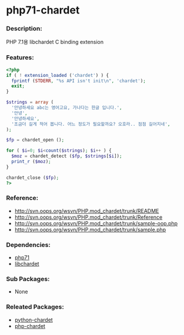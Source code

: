 # php71-chardet

### Description:
PHP 7.1용 libchardet C binding extension

### Features:
  ```php
<?php
if ( ! extension_loaded ('chardet') ) {
    fprintf (STDERR, "%s API isn't init\n", 'chardet');
    exit;
}

$strings = array (
    '안녕하세요 abc는 영어고요, 가나다는 한글 입니다.',
    '안녕',
    '안녕하세요',
    '조금더 길게 적어 봅니다. 어느 정도가 필요할까요? 오호라.. 점점 길어지네',
);

$fp = chardet_open ();

for ( $i=0; $i<count($strings); $i++ ) {
    $moz = chardet_detect ($fp, $strings[$i]);
    print_r ($moz);
}

chardet_close ($fp);
?>
```

### Reference:
* http://svn.oops.org/wsvn/PHP.mod_chardet/trunk/README
* http://svn.oops.org/wsvn/PHP.mod_chardet/trunk/Reference
* http://svn.oops.org/wsvn/PHP.mod_chardet/trunk/sample-oop.php
* http://svn.oops.org/wsvn/PHP.mod_chardet/trunk/sample.php

### Dependencies:
* [php71](pkg-addon-php71.md)
* [libchardet](pkg-core-libchardet.md)

### Sub Packages:
* None

### Releated Packages:
* [python-chardet](pkg-core-python-chardet.md)
* [php-chardet](pkg-core-php-chardet.md)
